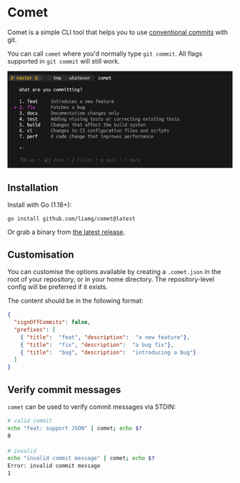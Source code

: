 # Comet

Comet is a simple CLI tool that helps you to use [conventional commits](https://www.conventionalcommits.org/) with git.

You can call `comet` where you'd normally type `git commit`. All flags supported in `git commit` will still work.

![Demo](demo.png)

## Installation

Install with Go (1.18+):

```console
go install github.com/liamg/comet@latest
```

Or grab a binary from [the latest release](https://github.com/liamg/comet/releases/latest).

## Customisation

You can customise the options available by creating a `.comet.json` in the root of your repository, or in your home directory. The repository-level config will be preferred if it exists.

The content should be in the following format:

```json
{
  "signOffCommits": false,
  "prefixes": [
    { "title":  "feat", "description":  "a new feature"},
    { "title":  "fix", "description":  "a bug fix"},
    { "title":  "bug", "description":  "introducing a bug"}
  ]
}
```

## Verify commit messages
`comet` can be used to verify commit messages via STDIN:
```bash
# valid commit
echo "feat: support JSON" | comet; echo $?
0

# invalid
echo "invalid commit message" | comet; echo $?
Error: invalid commit message
1
```